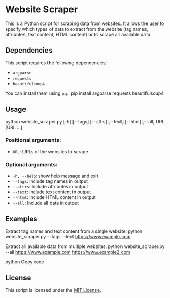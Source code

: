 # Website Scraper

This is a Python script for scraping data from websites. It allows the user to specify which types of data to extract from the website (tag names, attributes, text content, HTML content) or to scrape all available data.

## Dependencies

This script requires the following dependencies:
- `argparse`
- `requests`
- `beautifulsoup4`

You can install them using `pip`:
pip install argparse requests beautifulsoup4


## Usage

python website_scraper.py [-h] [--tags] [--attrs] [--text] [--html] [--all] URL [URL ...]


### Positional arguments:
- `URL`: URLs of the websites to scrape

### Optional arguments:
- `-h, --help`: show help message and exit
- `--tags`: Include tag names in output
- `--attrs`: Include attributes in output
- `--text`: Include text content in output
- `--html`: Include HTML content in output
- `--all`: Include all data in output

## Examples

Extract tag names and text content from a single website:
python website_scraper.py --tags --text https://www.example.com


Extract all available data from multiple websites:
python website_scraper.py --all https://www.example.com https://www.example2.com

python
Copy code

## License

This script is licensed under the [MIT License](LICENSE).
